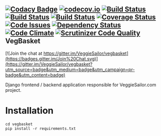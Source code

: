 [![Codacy Badge](https://api.codacy.com/project/badge/grade/518bf05c805a47f19927b466ce8faf33)](https://www.codacy.com/app/bluszcz/vegbasket) [![codecov.io](https://codecov.io/github/VeggieSailor/vegbasket/coverage.svg?branch=master)](https://codecov.io/github/VeggieSailor/vegbasket) [![Build Status](https://codeship.com/projects/7e54bc20-337b-0133-0b4b-32e25a7c007a/status?branch=master)](https://codeship.com/projects/100226) [![Build Status](https://drone.io/github.com/VeggieSailor/vegbasket/status.png)](https://drone.io/github.com/VeggieSailor/vegbasket/latest) [![Build Status](https://api.travis-ci.org/VeggieSailor/vegbasket.svg)](https://travis-ci.org/VeggieSailor/vegbasket/buildst)  [![Coverage Status](https://coveralls.io/repos/VeggieSailor/vegbasket/badge.svg?branch=master&service=github)](https://coveralls.io/github/VeggieSailor/vegbasket?branch=master) [![Code Issues](https://www.quantifiedcode.com/api/v1/project/801f031f94dd4eec8ccc79fd762c8b5b/badge.svg)](https://www.quantifiedcode.com/app/project/801f031f94dd4eec8ccc79fd762c8b5b)  [![Dependency Status](https://gemnasium.com/VeggieSailor/vegbasket.svg)](https://gemnasium.com/VeggieSailor/vegbasket) [![Code Climate](https://codeclimate.com/github/VeggieSailor/vegbasket/badges/gpa.svg)](https://codeclimate.com/github/VeggieSailor/vegbasket) [![Scrutinizer Code Quality](https://scrutinizer-ci.com/g/VeggieSailor/vegbasket/badges/quality-score.png?b=master)](https://scrutinizer-ci.com/g/VeggieSailor/vegbasket/?branch=master)
VegBasket
---------

[![Join the chat at https://gitter.im/VeggieSailor/vegbasket](https://badges.gitter.im/Join%20Chat.svg)](https://gitter.im/VeggieSailor/vegbasket?utm_source=badge&utm_medium=badge&utm_campaign=pr-badge&utm_content=badge)

Django frontend / backend application responsible for VeggieSailor.com project.

Installation
============

```
cd vegbasket
pip install -r requirements.txt 
```
